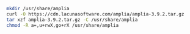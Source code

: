 ﻿```sh
mkdir /usr/share/amplia
curl -O https://cdn.lacunasoftware.com/amplia/amplia-3.9.2.tar.gz
tar xzf amplia-3.9.2.tar.gz -C /usr/share/amplia
chmod -R a=,u+rwX,go+rX /usr/share/amplia
```
